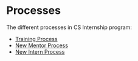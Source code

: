 # Processes

The different processes in CS Internship program:
 - [Training Process](https://github.com/cs-internship/cs-internship-spec/blob/master/processes/process-training.md)
 - [New Mentor Process](https://github.com/cs-internship/cs-internship-spec/blob/master/processes/process-new-mentor.md)
 - [New Intern Process](https://github.com/cs-internship/cs-internship-spec/blob/master/processes/process-new-intern.md)

